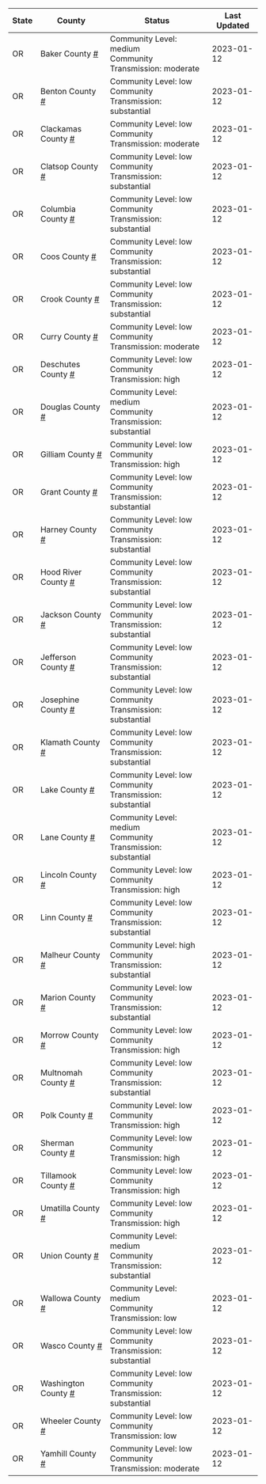 State | County | Status | Last Updated
--- | --- | --- | --- 
OR | Baker County <a href="#baker_county">#</a> | <a name="baker_county"></a>Community Level: medium<br/>Community Transmission: moderate | 2023-01-12
OR | Benton County <a href="#benton_county">#</a> | <a name="benton_county"></a>Community Level: low<br/>Community Transmission: substantial | 2023-01-12
OR | Clackamas County <a href="#clackamas_county">#</a> | <a name="clackamas_county"></a>Community Level: low<br/>Community Transmission: moderate | 2023-01-12
OR | Clatsop County <a href="#clatsop_county">#</a> | <a name="clatsop_county"></a>Community Level: low<br/>Community Transmission: substantial | 2023-01-12
OR | Columbia County <a href="#columbia_county">#</a> | <a name="columbia_county"></a>Community Level: low<br/>Community Transmission: substantial | 2023-01-12
OR | Coos County <a href="#coos_county">#</a> | <a name="coos_county"></a>Community Level: low<br/>Community Transmission: substantial | 2023-01-12
OR | Crook County <a href="#crook_county">#</a> | <a name="crook_county"></a>Community Level: low<br/>Community Transmission: substantial | 2023-01-12
OR | Curry County <a href="#curry_county">#</a> | <a name="curry_county"></a>Community Level: low<br/>Community Transmission: moderate | 2023-01-12
OR | Deschutes County <a href="#deschutes_county">#</a> | <a name="deschutes_county"></a>Community Level: low<br/>Community Transmission: high | 2023-01-12
OR | Douglas County <a href="#douglas_county">#</a> | <a name="douglas_county"></a>Community Level: medium<br/>Community Transmission: substantial | 2023-01-12
OR | Gilliam County <a href="#gilliam_county">#</a> | <a name="gilliam_county"></a>Community Level: low<br/>Community Transmission: high | 2023-01-12
OR | Grant County <a href="#grant_county">#</a> | <a name="grant_county"></a>Community Level: low<br/>Community Transmission: substantial | 2023-01-12
OR | Harney County <a href="#harney_county">#</a> | <a name="harney_county"></a>Community Level: low<br/>Community Transmission: substantial | 2023-01-12
OR | Hood River County <a href="#hood_river_county">#</a> | <a name="hood_river_county"></a>Community Level: low<br/>Community Transmission: substantial | 2023-01-12
OR | Jackson County <a href="#jackson_county">#</a> | <a name="jackson_county"></a>Community Level: low<br/>Community Transmission: substantial | 2023-01-12
OR | Jefferson County <a href="#jefferson_county">#</a> | <a name="jefferson_county"></a>Community Level: low<br/>Community Transmission: substantial | 2023-01-12
OR | Josephine County <a href="#josephine_county">#</a> | <a name="josephine_county"></a>Community Level: low<br/>Community Transmission: substantial | 2023-01-12
OR | Klamath County <a href="#klamath_county">#</a> | <a name="klamath_county"></a>Community Level: low<br/>Community Transmission: substantial | 2023-01-12
OR | Lake County <a href="#lake_county">#</a> | <a name="lake_county"></a>Community Level: low<br/>Community Transmission: substantial | 2023-01-12
OR | Lane County <a href="#lane_county">#</a> | <a name="lane_county"></a>Community Level: medium<br/>Community Transmission: substantial | 2023-01-12
OR | Lincoln County <a href="#lincoln_county">#</a> | <a name="lincoln_county"></a>Community Level: low<br/>Community Transmission: high | 2023-01-12
OR | Linn County <a href="#linn_county">#</a> | <a name="linn_county"></a>Community Level: low<br/>Community Transmission: substantial | 2023-01-12
OR | Malheur County <a href="#malheur_county">#</a> | <a name="malheur_county"></a>Community Level: high<br/>Community Transmission: substantial | 2023-01-12
OR | Marion County <a href="#marion_county">#</a> | <a name="marion_county"></a>Community Level: low<br/>Community Transmission: substantial | 2023-01-12
OR | Morrow County <a href="#morrow_county">#</a> | <a name="morrow_county"></a>Community Level: low<br/>Community Transmission: high | 2023-01-12
OR | Multnomah County <a href="#multnomah_county">#</a> | <a name="multnomah_county"></a>Community Level: low<br/>Community Transmission: substantial | 2023-01-12
OR | Polk County <a href="#polk_county">#</a> | <a name="polk_county"></a>Community Level: low<br/>Community Transmission: high | 2023-01-12
OR | Sherman County <a href="#sherman_county">#</a> | <a name="sherman_county"></a>Community Level: low<br/>Community Transmission: high | 2023-01-12
OR | Tillamook County <a href="#tillamook_county">#</a> | <a name="tillamook_county"></a>Community Level: low<br/>Community Transmission: high | 2023-01-12
OR | Umatilla County <a href="#umatilla_county">#</a> | <a name="umatilla_county"></a>Community Level: low<br/>Community Transmission: high | 2023-01-12
OR | Union County <a href="#union_county">#</a> | <a name="union_county"></a>Community Level: medium<br/>Community Transmission: substantial | 2023-01-12
OR | Wallowa County <a href="#wallowa_county">#</a> | <a name="wallowa_county"></a>Community Level: medium<br/>Community Transmission: low | 2023-01-12
OR | Wasco County <a href="#wasco_county">#</a> | <a name="wasco_county"></a>Community Level: low<br/>Community Transmission: substantial | 2023-01-12
OR | Washington County <a href="#washington_county">#</a> | <a name="washington_county"></a>Community Level: low<br/>Community Transmission: substantial | 2023-01-12
OR | Wheeler County <a href="#wheeler_county">#</a> | <a name="wheeler_county"></a>Community Level: low<br/>Community Transmission: low | 2023-01-12
OR | Yamhill County <a href="#yamhill_county">#</a> | <a name="yamhill_county"></a>Community Level: low<br/>Community Transmission: moderate | 2023-01-12
